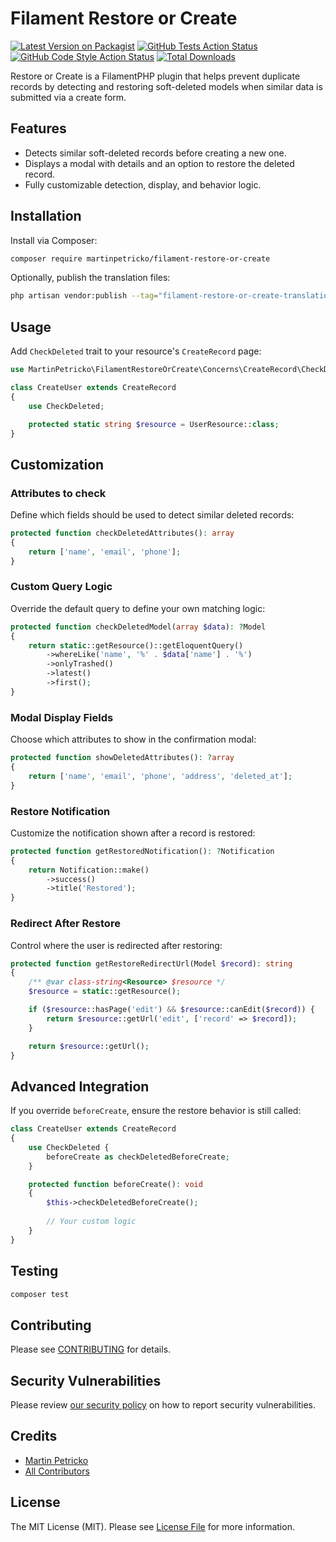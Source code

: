 # Filament Restore or Create

[![Latest Version on Packagist](https://img.shields.io/packagist/v/martinpetricko/filament-restore-or-create.svg?style=flat-square)](https://packagist.org/packages/martinpetricko/filament-restore-or-create)
[![GitHub Tests Action Status](https://img.shields.io/github/actions/workflow/status/martinpetricko/filament-restore-or-create/run-tests.yml?branch=main&label=tests&style=flat-square)](https://github.com/martinpetricko/filament-restore-or-create/actions?query=workflow%3Arun-tests+branch%3Amain)
[![GitHub Code Style Action Status](https://img.shields.io/github/actions/workflow/status/martinpetricko/filament-restore-or-create/fix-php-code-style-issues.yml?branch=main&label=code%20style&style=flat-square)](https://github.com/MartinPetricko/filament-restore-or-create/actions?query=workflow%3A%22Fix+PHP+Code+Styling%22branch%3Amain)
[![Total Downloads](https://img.shields.io/packagist/dt/martinpetricko/filament-restore-or-create.svg?style=flat-square)](https://packagist.org/packages/martinpetricko/filament-restore-or-create)

Restore or Create is a FilamentPHP plugin that helps prevent duplicate records by detecting and restoring soft-deleted models when similar data is submitted via a create form.

## Features
- Detects similar soft-deleted records before creating a new one.
- Displays a modal with details and an option to restore the deleted record.
- Fully customizable detection, display, and behavior logic.

## Installation

Install via Composer:

```bash
composer require martinpetricko/filament-restore-or-create
```

Optionally, publish the translation files:

```bash
php artisan vendor:publish --tag="filament-restore-or-create-translations"
```

## Usage

Add `CheckDeleted` trait to your resource's `CreateRecord` page:

```php
use MartinPetricko\FilamentRestoreOrCreate\Concerns\CreateRecord\CheckDeleted;

class CreateUser extends CreateRecord
{
    use CheckDeleted;

    protected static string $resource = UserResource::class;
}
```

## Customization

### Attributes to check

Define which fields should be used to detect similar deleted records:

```php
protected function checkDeletedAttributes(): array
{
    return ['name', 'email', 'phone'];
}
```

### Custom Query Logic

Override the default query to define your own matching logic:

```php
protected function checkDeletedModel(array $data): ?Model
{
    return static::getResource()::getEloquentQuery()
        ->whereLike('name', '%' . $data['name'] . '%')
        ->onlyTrashed()
        ->latest()
        ->first();
}
```

### Modal Display Fields

Choose which attributes to show in the confirmation modal:

```php
protected function showDeletedAttributes(): ?array
{
    return ['name', 'email', 'phone', 'address', 'deleted_at'];
}
```

### Restore Notification

Customize the notification shown after a record is restored:

```php
protected function getRestoredNotification(): ?Notification
{
    return Notification::make()
        ->success()
        ->title('Restored');
}
```

### Redirect After Restore

Control where the user is redirected after restoring:

```php
protected function getRestoreRedirectUrl(Model $record): string
{
    /** @var class-string<Resource> $resource */
    $resource = static::getResource();

    if ($resource::hasPage('edit') && $resource::canEdit($record)) {
        return $resource::getUrl('edit', ['record' => $record]);
    }

    return $resource::getUrl();
}
```

## Advanced Integration

If you override `beforeCreate`, ensure the restore behavior is still called:

```php
class CreateUser extends CreateRecord
{
    use CheckDeleted {
        beforeCreate as checkDeletedBeforeCreate;
    }

    protected function beforeCreate(): void
    {
        $this->checkDeletedBeforeCreate();
        
        // Your custom logic
    }
}
```

## Testing

```bash
composer test
```

## Contributing

Please see [CONTRIBUTING](.github/CONTRIBUTING.md) for details.

## Security Vulnerabilities

Please review [our security policy](.github/SECURITY.md) on how to report security vulnerabilities.

## Credits

- [Martin Petricko](https://github.com/MartinPetricko)
- [All Contributors](../../contributors)

## License

The MIT License (MIT). Please see [License File](LICENSE.md) for more information.

